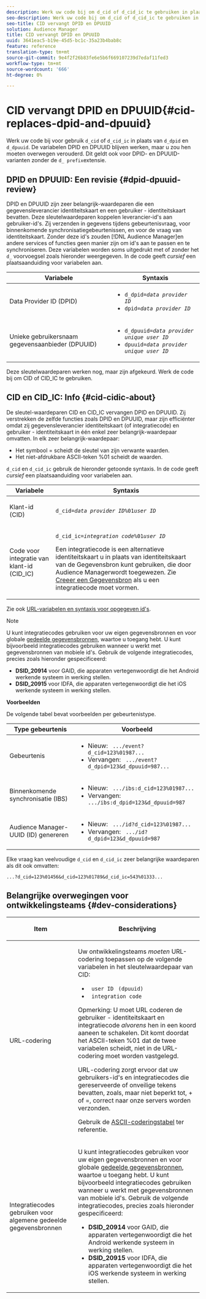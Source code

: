 ```yaml
---
description: Werk uw code bij om d_cid of d_cid_ic te gebruiken in plaats van d_dpid en d_dpuuid. De variabelen DPID en DPUUID blijven werken, maar u zou hen moeten overwegen verouderd. Dit omvat variabelen DPID en DPUUID zonder het d_ prefix.
seo-description: Werk uw code bij om d_cid of d_cid_ic te gebruiken in plaats van d_dpid en d_dpuuid. De variabelen DPID en DPUUID blijven werken, maar u zou hen moeten overwegen verouderd. Dit omvat variabelen DPID en DPUUID zonder het d_ prefix.
seo-title: CID vervangt DPID en DPUUID
solution: Audience Manager
title: CID vervangt DPID en DPUUID
uuid: 3641eac5-b19e-45d5-bc1c-35a23b4bab8c
feature: reference
translation-type: tm+mt
source-git-commit: 9e4f2f26b83fe6e5b6f669107239d7edaf11fed3
workflow-type: tm+mt
source-wordcount: '666'
ht-degree: 0%

---
```



# CID vervangt DPID en DPUUID{#cid-replaces-dpid-and-dpuuid}

Werk uw code bij voor gebruik `d_cid` of `d_cid_ic` in plaats van `d_dpid` en `d_dpuuid`. De variabelen DPID en DPUUID blijven werken, maar u zou hen moeten overwegen verouderd. Dit geldt ook voor DPID- en DPUUID-varianten zonder de `d_ prefix`extensie.

## DPID en DPUUID: Een revisie {#dpid-dpuuid-review}

DPID en DPUUID zijn zeer belangrijk-waardeparen die een gegevensleverancier identiteitskaart en een gebruiker - identiteitskaart bevatten. Deze sleutelwaardeparen koppelen leverancier-id&#39;s aan gebruiker-id&#39;s. Zij verzenden in gegevens tijdens gebeurtenisvraag, voor binnenkomende synchronisatiegebeurtenissen, en voor de vraag van identiteitskaart. Zonder deze id&#39;s zouden [!DNL Audience Manager]en andere services of functies geen manier zijn om id&#39;s aan te passen en te synchroniseren. Deze variabelen worden soms uitgedrukt met of zonder het `d_` voorvoegsel zoals hieronder weergegeven. In de code geeft *cursief* een plaatsaanduiding voor variabelen aan.

<table id="table_932B4416AE1E44E4A1E98D779D3B1ED5"> 
 <thead> 
  <tr> 
   <th colname="col1" class="entry"> Variabele </th> 
   <th colname="col2" class="entry"> Syntaxis </th> 
  </tr> 
 </thead>
 <tbody> 
  <tr> 
   <td colname="col1"> <p>Data Provider ID (DPID) </p> </td> 
   <td colname="col2"> 
    <ul id="ul_0567D39DCE784C20A81EC0845C7B1C6B"> 
     <li id="li_DDD8C18266314987A7C802918F4892A8"> <code>d_dpid=<i>data provider ID</i></code> </li> 
     <li id="li_80185558932E416698ABD71158303EA8"> <code>dpid=<i>data provider ID</i></code> </li> 
    </ul> </td> 
  </tr> 
  <tr> 
   <td colname="col1"> <p>Unieke gebruikersnaam gegevensaanbieder (DPUUID) </p> </td> 
   <td colname="col2"> 
    <ul id="ul_EA7F769523B142CE8FF5886E5CDFF2D9"> 
     <li id="li_C984E2FF0A83495880BB87C610FA3F79"> <code>d_dpuuid=<i>data provider unique user ID</i></code> </li> 
     <li id="li_DCFFAC995DCC49F489ACEFD97A06F877"> <code>dpuuid=<i>data provider unique user ID</i></code> </li> 
    </ul> </td> 
  </tr> 
 </tbody> 
</table>

Deze sleutelwaardeparen werken nog, maar zijn afgekeurd. Werk de code bij om CID of CID_IC te gebruiken.

## CID en CID_IC: Info {#cid-cidic-about}

De sleutel-waardeparen CID en CID_IC vervangen DPID en DPUUID. Zij verstrekken de zelfde functies zoals DPID en DPUUID, maar zijn efficiënter omdat zij gegevensleverancier identiteitskaart (of integratiecode) en gebruiker - identiteitskaart in één enkel zeer belangrijk-waardepaar omvatten. In elk zeer belangrijk-waardepaar:

* Het symbool = scheidt de sleutel van zijn verwante waarden.
* Het niet-afdrukbare ASCII-teken %01 scheidt de waarden.

`d_cid` en `d_cid_ic` gebruik de hieronder getoonde syntaxis. In de code geeft *cursief* een plaatsaanduiding voor variabelen aan.

<table id="table_0C8A4F8FDBC84416B4EB476F67BCFA8E"> 
 <thead> 
  <tr> 
   <th colname="col1" class="entry"> Variabele </th> 
   <th colname="col2" class="entry"> Syntaxis </th> 
  </tr> 
 </thead>
 <tbody> 
  <tr> 
   <td colname="col1"> <p>Klant-id (CID) </p> </td> 
   <td colname="col2"> <p> <code>d_cid=<i>data provider ID</i>%01<i>user ID</i></code> </p> </td> 
  </tr> 
  <tr> 
   <td colname="col1"> <p>Code voor integratie van klant-id (CID_IC) </p> </td> 
   <td colname="col2"> <p> <code>d_cid_ic=<i>integration code</i>%01<i>user ID</i></code> </p> <p> Een <span class="term"> integratiecode</span> is een alternatieve identiteitskaart u in plaats van identiteitskaart van de Gegevensbron kunt gebruiken, die door <span class="keyword"> Audience Manager</span>wordt toegewezen. Zie <a href="../features/manage-datasources.md#create-data-source"> Creeer een Gegevensbron</a> als u een integratiecode moet vormen. </p> </td> 
  </tr> 
 </tbody> 
</table>

Zie ook [URL-variabelen en syntaxis voor opgegeven id&#39;s](../features/declared-ids.md#variables-and-syntax).

>[!NOTE]
>
>U kunt integratiecodes gebruiken voor uw eigen gegevensbronnen en voor globale [gedeelde gegevensbronnen](../features/datasources-list-and-settings.md#settings-menu-options), waartoe u toegang hebt. U kunt bijvoorbeeld integratiecodes gebruiken wanneer u werkt met gegevensbronnen van mobiele id&#39;s. Gebruik de volgende integratiecodes, precies zoals hieronder gespecificeerd:

* **DSID_20914** voor GAID, die apparaten vertegenwoordigt die het Android werkende systeem in werking stellen.
* **DSID_20915** voor IDFA, die apparaten vertegenwoordigt die het iOS werkende systeem in werking stellen.

**Voorbeelden**

De volgende tabel bevat voorbeelden per gebeurtenistype.

<table id="table_097A58CCD6E64C4DB0652271A4F31AE8"> 
 <thead> 
  <tr> 
   <th colname="col1" class="entry"> Type gebeurtenis </th> 
   <th colname="col2" class="entry"> Voorbeeld </th> 
  </tr>
 </thead>
 <tbody> 
  <tr> 
   <td colname="col1"> <p>Gebeurtenis </p> </td> 
   <td colname="col2"> 
    <ul id="ul_6EAB4188C6954512A28D1A8328794BCB"> 
     <li id="li_344AAEF1622343489E2AD6E2929CEA98">Nieuw: <code> .../event?d_cid=123%01987...</code> </li> 
     <li id="li_B673C1BA5AD24C46AB8F8232EF89CE89">Vervangen: <code> .../event?d_dpid=123&amp;d_dpuuid=987...</code> </li> 
    </ul> </td> 
  </tr> 
  <tr> 
   <td colname="col1"> <p>Binnenkomende synchronisatie (IBS) </p> </td> 
   <td colname="col2"> 
    <ul id="ul_78270745CBC2469B8CA9EDB7032B8F92"> 
     <li id="li_8C4620A04504442185F013F74E6B0647">Nieuw: <code> .../ibs:d_cid=123%01987...</code> </li> 
     <li id="li_2A8F761C76334C1BB097CF1A9D7E8429">Vervangen: <code> .../ibs:d_dpid=123&amp;d_dpuuid=987</code> </li> 
    </ul> </td> 
  </tr> 
  <tr> 
   <td colname="col1"> <p>Audience Manager-UUID (ID) genereren </p> </td> 
   <td colname="col2"> 
    <ul id="ul_EAA764DCFF7244F69ABF67ACEE13E579"> 
     <li id="li_18467A531FAF454A881CBD157BBFD6D2">Nieuw: <code> .../id?d_cid=123%01987...</code> </li> 
     <li id="li_433C33F7BC284362AC7CC3C9DC0BF471">Vervangen: <code> .../id?d_dpid=123&amp;d_dpuuid=987</code> </li> 
    </ul> </td> 
  </tr> 
 </tbody> 
</table>

Elke vraag kan veelvoudige `d_cid` en `d_cid_ic` zeer belangrijke waardeparen als dit ook omvatten:

```
...?d_cid=123%01456&d_cid=123%01789&d_cid_ic=543%01333...
```

## Belangrijke overwegingen voor ontwikkelingsteams {#dev-considerations}

<table id="table_5DD068FAE68A42CDB49B6C064706802A"> 
 <thead> 
  <tr> 
   <th colname="col1" class="entry"> <p>Item </p> </th> 
   <th colname="col2" class="entry"> <p>Beschrijving </p> </th> 
  </tr>
 </thead>
 <tbody> 
  <tr> 
   <td colname="col1"> <p>URL-codering </p> </td> 
   <td colname="col2"> <p>Uw ontwikkelingsteams <i>moeten</i> URL-codering toepassen op de volgende variabelen in het sleutelwaardepaar van CID: </p> <p> 
     <ul id="ul_66DCB63C60914057B2BE21F49D9A36CA"> 
      <li id="li_6D82B4DB40BB4BB0B8FAF5841577FAAC"><code> user ID</code> <code> (dpuuid)</code> </li> 
      <li id="li_D2F94B07B0D84B09A5CDFA48518DDD62"><code> integration code</code> </li> 
     </ul> </p> <p> <p>Opmerking: U moet URL coderen de gebruiker - identiteitskaart en integratiecode <i>alvorens</i> hen in een koord aaneen te schakelen. Dit komt doordat het ASCII-teken %01 dat de twee variabelen scheidt, niet in de URL-codering moet worden vastgelegd. </p> </p> <p>URL-codering zorgt ervoor dat uw gebruikers-id's en integratiecodes die gereserveerde of onveilige tekens bevatten, zoals, maar niet beperkt tot, + of =, correct naar onze servers worden verzonden. </p> <p>Gebruik de <a href="https://www.w3schools.com/tags/ref_urlencode.asp" format="https" scope="external"> ASCII-coderingstabel</a> ter referentie. </p> </td> 
  </tr> 
  <tr> 
   <td colname="col1"> <p>Integratiecodes gebruiken voor algemene gedeelde gegevensbronnen </p> </td> 
   <td colname="col2"> <p>U kunt integratiecodes gebruiken voor uw eigen gegevensbronnen en voor globale <a href="../features/datasources-list-and-settings.md#settings-menu-options"> gedeelde gegevensbronnen</a>, waartoe u toegang hebt. U kunt bijvoorbeeld integratiecodes gebruiken wanneer u werkt met gegevensbronnen van mobiele id's. Gebruik de volgende integratiecodes, precies zoals hieronder gespecificeerd: </p> <p> 
     <ul id="ul_B306EE96A3BD4CE982E113D5E23826CF"> 
      <li id="li_3340C7AFA9AB4105A2CCF3E476EC7552"> <b>DSID_20914</b> voor GAID, die apparaten vertegenwoordigt die het Android werkende systeem in werking stellen. </li> 
      <li id="li_779D9F08021043FCB233A0ABF5160C76"> <b>DSID_20915</b> voor IDFA, die apparaten vertegenwoordigt die het iOS werkende systeem in werking stellen. </li> 
     </ul> </p> </td> 
  </tr> 
 </tbody> 
</table>

